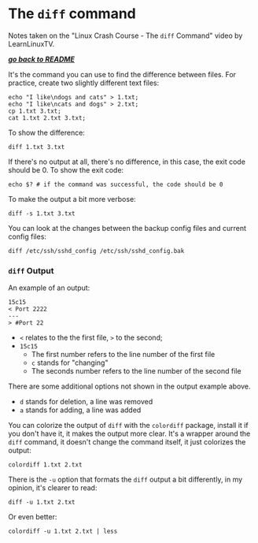 # The `diff` command

Notes taken on the "Linux Crash Course - The `diff` Command" video by
LearnLinuxTV.

[***go back to README***](/README.md)

It's the command you can use to find the difference between files. For
practice, create two slightly different text files:

    echo "I like\ndogs and cats" > 1.txt;
    echo "I like\ncats and dogs" > 2.txt;
    cp 1.txt 3.txt;
    cat 1.txt 2.txt 3.txt;

To show the difference:

    diff 1.txt 3.txt

If there's no output at all, there's no difference, in this case, the exit code
should be 0. To show the exit code:

    echo $? # if the command was successful, the code should be 0

To make the output a bit more verbose:

    diff -s 1.txt 3.txt

You can look at the changes between the backup config files and current config
files:

    diff /etc/ssh/sshd_config /etc/ssh/sshd_config.bak

### `diff` Output

An example of an output:

```
15c15  
< Port 2222
---
> #Port 22
```

- `<` relates to the the first file, `>` to the second;
- `15c15`
    - The first number refers to the line number of the first file
    - `c` stands for "changing"
    - The seconds number refers to the line number of the second file

There are some additional options not shown in the output example above.
- `d` stands for deletion, a line was removed
- `a` stands for adding, a line was added

You can colorize the output of `diff` with the `colordiff` package, install it
if you don't have it, it makes the output more clear. It's a wrapper around the
`diff` command, it doesn't change the command itself, it just colorizes the 
output:

    colordiff 1.txt 2.txt

There is the `-u` option that formats the `diff` output a bit differently, in 
my opinion, it's clearer to read:

    diff -u 1.txt 2.txt

Or even better:

    colordiff -u 1.txt 2.txt | less

